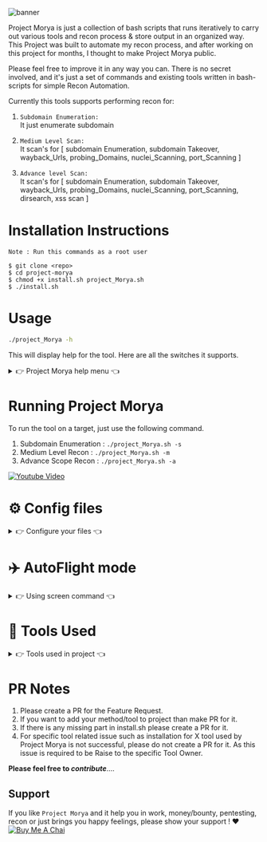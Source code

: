 <!-- # Project Morya -->
<!-- ![project-morya](https://user-images.githubusercontent.com/65735854/126045187-d12ae493-deba-4067-869d-e6a5b83090f7.png)
 -->
<!-- ![project-morya1](https://user-images.githubusercontent.com/65735854/126045210-a7384346-252a-42a4-b58e-7ba040e69e7e.png)
 -->
<!--  ![Banner](https://user-images.githubusercontent.com/65735854/135334459-a5bbe964-3f36-4fa8-9fcf-42c337662198.png) -->
 ![banner](https://user-images.githubusercontent.com/65735854/135578912-4588db29-fbd1-4774-ae3c-8e8f99c6f602.png)


 
Project Morya is just a collection of bash scripts that runs iteratively to carry out various tools and recon process & store output in an organized way. This Project was built to automate my recon process, and after working on this project for months, I thought to make Project Morya public.

Please feel free to improve it in any way you can. There is no secret involved, and it's just a set of commands and existing tools written in bash-scripts for simple Recon Automation.

Currently this tools supports performing recon for:
 
 1.  `Subdomain Enumeration:` <br>
      It just enumerate subdomain 
      
 2.  `Medium Level Scan:` <br>
      It scan's for [ subdomain Enumeration, subdomain Takeover, wayback_Urls, probing_Domains, nuclei_Scanning, port_Scanning ]
      
 3.  `Advance level Scan:` <br>
      It scan's for [ subdomain Enumeration, subdomain Takeover, wayback_Urls, probing_Domains, nuclei_Scanning, port_Scanning, dirsearch, xss scan ] 

# Installation Instructions

```
Note : Run this commands as a root user

$ git clone <repo>
$ cd project-morya
$ chmod +x install.sh project_Morya.sh
$ ./install.sh
```
# Usage

```sh
./project_Morya -h
```
This will display help for the tool. Here are all the switches it supports.

<details>
<summary> 👉 Project Morya help menu 👈</summary>

```
Usage of ./project_MOrya:
 
  -s
        for only subdomain enumeration
  -m
        for medium level scan [subdomain Enumeration, subdomain Takeover, wayback_Urls, probing_Domains, nuclei_Scanning, port_Scanning]
  -a
        for advance level scan [subdomain Enumeration, subdomain Takeover, wayback_Urls, probing_Domains, nuclei_Scanning, port_Scanning, dirsearch, xss scan] 
```

</details>



# Running Project Morya

To run the tool on a target, just use the following command.

1. Subdomain Enumeration : ``./project_Morya.sh -s``
2. Medium Level Recon : ``./project_Morya.sh -m``
3. Advance Scope Recon : ``./project_Morya.sh -a``

</details>

[![Youtube Video](https://user-images.githubusercontent.com/65735854/135603583-d28451e9-eea4-4ecf-af51-d01155594f7b.png)]( https://www.youtube.com/watch?v=vC6BOx1oKes)

# ⚙️  Config files 

<details>
<summary> 👉 Configure your files 👈</summary>

### 1. Notify [ Most Important ] 

I have written an article to setup Notify : https://anubhav-singh.medium.com/notification-system-for-your-bug-bounty-automation-7b13af1b7372

### 2. Subfinder

[Link of the Article :point_down:](https://sidxparab.gitbook.io/subdomain-enumeration-guide/passive-enumeration/passive-sources)<br>
![image](https://user-images.githubusercontent.com/65735854/135441686-b93f9046-8e1e-4de2-a0a4-bce3985e6041.png)


### 3. Amass

[Link of the Article :point_down:](https://sidxparab.gitbook.io/subdomain-enumeration-guide/passive-enumeration/passive-sources)<br>
![image](https://user-images.githubusercontent.com/65735854/135441523-d422087d-a3c4-4b9d-b2f2-524487cbf825.png)

### 4. Github-subdomains

[Link of the Article :point_down:](https://sidxparab.gitbook.io/subdomain-enumeration-guide/passive-enumeration/passive-sources)<br>
![image](https://user-images.githubusercontent.com/65735854/135442501-9aea2b26-5fd1-48f3-a867-cbfbf6f14f1e.png)

Note : Keep atleast 5 tokens in `$HOME/.config/github-subdomains/tokens.txt`
![image](https://user-images.githubusercontent.com/65735854/135442906-59ba9f2c-4737-46e6-9dda-8d5f95da6131.png)
 
 ### 5. Shodan cli
 
`shodan init YOUR_API_KEY`
 
 ### 6. XXS hunter domain
 
 1. Signup on [xsshunter.com](xsshunter.com)
 2. Generate your custom domain
    - example : https://helloanubhav.xss.ht
 3. Now Hard code this domain in `xss_hunter.lib`
    ![xss hunter](https://user-images.githubusercontent.com/65735854/135838531-892e3c05-df94-4ada-bb6f-1055cdaaadea.png)
 
 ***If you have properly configured files then you are all set to use this framework***
 
</details>

# :airplane: AutoFlight mode

<details>
<summary> 👉 Using screen command 👈</summary><br>

> screen command in Linux provides the ability to launch and use multiple shell sessions from a single ssh session. When a process is started with ‘screen’, 
> the process can be detached from session & then can reattach the session at a later time. When the session is detached, the process that was originally 
> started from the screen is still running and managed by the screen itself. The process can then re-attach the session at a later time, and the terminals
> are still there, the way it was left

#### Steps to use screen command
 
* To list active screens
  - `screen -ls`
* Name this session 
  - `screen -S <name>`
* If you see detach then to this
 	- `screen -r <number/name>` 
 	
* If you see reattach then to this
 	- `screen -d <number/name>` =>		[ To detach your screen ]
 	- `screen -r <number/name>`	=> 	[ To reattach your screen ]
 
 [![Youtube Video](https://user-images.githubusercontent.com/65735854/135767348-06dc50cc-fd5f-4e9b-be47-05ff391a0bd2.png)](https://www.youtube.com/watch?v=-gf6xPi6Clc)

Further Reference : https://www.geeksforgeeks.org/screen-command-in-linux-with-examples/
</details>

# :nut_and_bolt: Tools Used

<details>
<summary> 👉 Tools used in project 👈</summary>

```
 1. subfinder
 2. ctfr.py
 3. Assestfinder
 4. Findomain
 5. sd-goo
 5. shodan
 6. anew
 7. amass
 8. gauplus
 9. waybackurls
10. github-subdomains
11. Crobat
12. Puredns
13. DNSCewl
14. dnsvalidator
15. httpx
16. Gospider
17. Notify
18. Unfurl
19. Unimap
20. Subjack
21. Dirsearch
22. Parmaspider
23. kxss
24. Dnsx
25. jq
26. Naabu
27. Nmap
28. Dalfox
29. Nuclei
30. xsshunter
```
</details>

 # PR Notes
 
1. Please create a PR for the Feature Request.
2. If you want to add your method/tool to project than make PR for it.
2. If there is any missing part in install.sh please create a PR for it.
3. For specific tool related issue such as installation for X tool used by Project Morya is not successful, please do not create a PR for it. As this issue is required to be Raise to the specific Tool Owner.

**Please feel free to _contribute_**....
 
## Support
 
If you like `Project Morya` and it help you in work, money/bounty, pentesting, recon or just brings you happy feelings, please show your support ! ❤️ <br>
 <a href="https://www.buymeacoffee.com/anubhavsingh" target="_blank"><img src="https://img.buymeacoffee.com/button-api/?text=Buy%20me%20a%20Chai&emoji=%E2%98%95&slug=anubhavsingh&button_colour=FFDD00&font_colour=000000&font_family=Cookie&outline_colour=000000&coffee_colour=ffffff" alt="Buy Me A Chai"></a>
